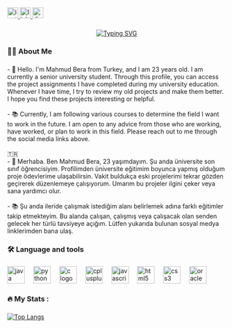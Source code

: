 <!--<div align="center">
  <img height="150" src=""  />
</div> -->

###

<div align="left">
  <a href="https://www.instagram.com/mahmudbera/" target="_blank">
    <img src="https://img.shields.io/static/v1?message=Instagram&logo=instagram&label=mahmudbera&color=E4405F&logoColor=white&labelColor=&style=for-the-badge" height="25" alt="instagram logo"  />
  </a>
  <a href="https://www.linkedin.com/in/mahmudberakarag%C3%B6z/" target="_blank">
    <img src="https://img.shields.io/static/v1?message=LinkedIn&logo=linkedin&label=&color=0077B5&logoColor=white&labelColor=&style=for-the-badge" height="25" alt="linkedin logo"  />
  </a>
  <a href="https://discord.com/users/mberak" target="_blank">
    <img src="https://img.shields.io/static/v1?message=Discord&logo=discord&label=&color=7289DA&logoColor=white&labelColor=&style=for-the-badge" height="25" alt="discord logo"  />
  </a>
</div>

###

<div align="center">
 <a href="https://github.com/mahmudbera">
  <img src="https://readme-typing-svg.demolab.com?font=Fira+Code&size=28&duration=3000&pause=500&center=true&vCenter=true&width=435&lines=%f0%9f%92%af+Mahmud+Bera+Karagöz+%f0%9f%92%af;Welcome+To+My+Profile+%f0%9f%91%80" alt="Typing SVG" />
 </a>
</div>

###

<h3 align="left">👩‍💻  About Me</h3>

###

<p align="left">- 🔭 Hello. I'm Mahmud Bera from Turkey, and I am 23 years old. I am currently a senior university student. Through this profile, you can access the project assignments I have completed during my university education. Whenever I have time, I try to review my old projects and make them better. I hope you find these projects interesting or helpful.<br><br>- 📚 Currently, I am following various courses to determine the field I want to work in the future. I am open to any advice from those who are working, have worked, or plan to work in this field. Please reach out to me through the social media links above.<br><br>🇹🇷<br>- 🔭 Merhaba. Ben Mahmud Bera, 23 yaşımdayım. Şu anda üniversite son sınıf öğrencisiyim. Profilimden üniversite eğitimim boyunca yapmış olduğum proje ödevlerime ulaşabilirsin. Vakit buldukça eski projelerimi tekrar gözden geçirerek düzenlemeye çalışıyorum. Umarım bu projeler ilgini çeker veya sana yardımcı olur.<br><br>- 📚 Şu anda ileride çalışmak istediğim alanı belirlemek adına farklı eğitimler takip etmekteyim. Bu alanda çalışan, çalışmış veya çalışacak olan senden gelecek her türlü tavsiyeye açığım. Lütfen yukarıda bulunan sosyal medya linklerimden bana ulaş.</p>

###

<h3 align="left">🛠 Language and tools</h3>

###

<div align="left">
  <img src="https://cdn.jsdelivr.net/gh/devicons/devicon/icons/java/java-original.svg" height="40" alt="java logo"  />
  <img width="12" />
  <img src="https://cdn.jsdelivr.net/gh/devicons/devicon/icons/python/python-original.svg" height="40" alt="python logo"  />
  <img width="12" />
  <img src="https://cdn.jsdelivr.net/gh/devicons/devicon/icons/c/c-plain.svg" height="40" alt="c logo"  />
  <img width="12" />
  <img src="https://cdn.jsdelivr.net/gh/devicons/devicon/icons/cplusplus/cplusplus-plain.svg" height="40" alt="cplusplus logo"  />
  <img width="12" />
  <img src="https://cdn.jsdelivr.net/gh/devicons/devicon/icons/javascript/javascript-plain.svg" height="40" alt="javascript logo"  />
  <img width="12" />
  <img src="https://cdn.jsdelivr.net/gh/devicons/devicon/icons/html5/html5-original.svg" height="40" alt="html5 logo"  />
  <img width="12" />
  <img src="https://cdn.jsdelivr.net/gh/devicons/devicon/icons/css3/css3-original.svg" height="40" alt="css3 logo"  />
  <img width="12" />
  <img src="https://cdn.jsdelivr.net/gh/devicons/devicon/icons/oracle/oracle-original.svg" height="40" alt="oracle logo"  />
</div>

###

<h3 align="left">🔥   My Stats :</h3>

###

[![Top Langs](https://github-readme-stats.vercel.app/api/top-langs/?username=mahmudbera&layout=compact)](https://github.com/anuraghazra/github-readme-stats)


###
